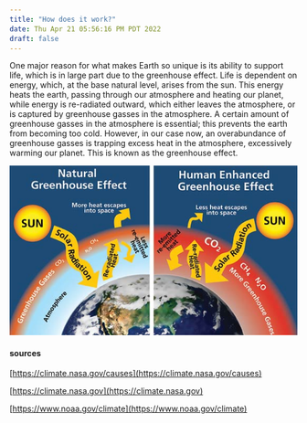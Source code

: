 ```yaml
---
title: "How does it work?"
date: Thu Apr 21 05:56:16 PM PDT 2022
draft: false
---
```

One major reason for what makes Earth so unique is its ability to
support life, which is in large part due to the greenhouse effect. Life
is dependent on energy, which, at the base natural level, arises from
the sun. This energy heats the earth, passing through our atmosphere and
heating our planet, while energy is re-radiated outward, which either
leaves the atmosphere, or is captured by greenhouse gasses in the
atmosphere. A certain amount of greenhouse gasses in the atmosphere is
essential; this prevents the earth from becoming too cold. However, in
our case now, an overabundance of greenhouse gasses is trapping excess
heat in the atmosphere, excessively warming our planet. This is known as
the greenhouse effect.

![](/images/image5.png)

#### sources
[https://climate.nasa.gov/causes](https://climate.nasa.gov/causes)

[https://climate.nasa.gov](https://climate.nasa.gov)

[https://www.noaa.gov/climate](https://www.noaa.gov/climate)
